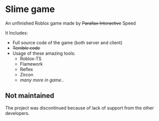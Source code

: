 # Slime game

An unfinished Roblox game made by ~~Parallax Interactive~~ Speed

It Includes:
- Full source code of the game (both server and client)
- ~~Terrible code~~
- Usage of these amazing tools:
  * Roblox-TS
  * Flamework
  * Reflex
  * Zircon
  * *many more in game*..

## Not maintained 

The project was discontinued because of lack of support from the other developers.
